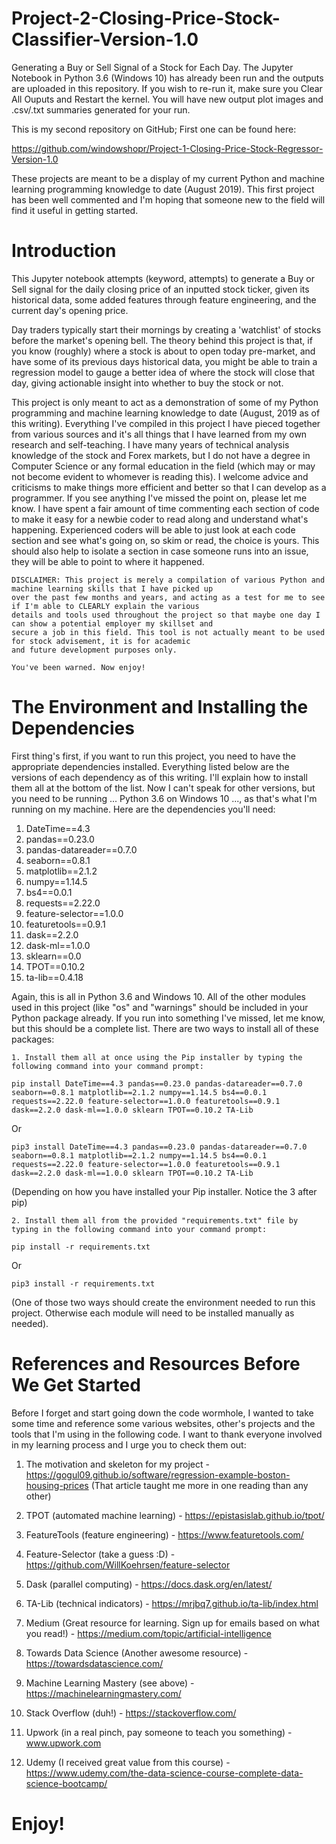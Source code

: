 # Project-2-Closing-Price-Stock-Classifier-Version-1.0
Generating a Buy or Sell Signal of a Stock for Each Day. The Jupyter Notebook in Python 3.6 (Windows 10) has already been run and the outputs are uploaded in this repository. If you wish to re-run it, make sure you Clear All Ouputs and Restart the kernel. You will have new output plot images and .csv/.txt summaries generated for your run.

This is my second repository on GitHub; First one can be found here:

https://github.com/windowshopr/Project-1-Closing-Price-Stock-Regressor-Version-1.0

These projects are meant to be a display of my current Python and machine learning programming knowledge to date (August 2019). This first project has been well commented and I'm hoping that someone new to the field will find it useful in getting started.

# Introduction

This Jupyter notebook attempts (keyword, attempts) to generate a Buy or Sell signal for the daily closing price of an inputted stock ticker, given its historical data, some added features through feature engineering, and the current day's opening price.

Day traders typically start their mornings by creating a 'watchlist' of stocks before the market's opening bell. The theory behind this project is that, if you know (roughly) where a stock is about to open today pre-market, and have some of its previous days historical data, you might be able to train a regression model to gauge a better idea of where the stock will close that day, giving actionable insight into whether to buy the stock or not.

This project is only meant to act as a demonstration of some of my Python programming and machine learning knowledge to date (August, 2019 as of this writing). Everything I've compiled in this project I have pieced together from various sources and it's all things that I have learned from my own research and self-teaching. I have many years of technical analysis knowledge of the stock and Forex markets, but I do not have a degree in Computer Science or any formal education in the field (which may or may not become evident to whomever is reading this). I welcome advice and criticisms to make things more efficient and better so that I can develop as a programmer. If you see anything I've missed the point on, please let me know. I have spent a fair amount of time commenting each section of code to make it easy for a newbie coder to read along and understand what's happening. Experienced coders will be able to just look at each code section and see what's going on, so skim or read, the choice is yours. This should also help to isolate a section in case someone runs into an issue, they will be able to point to where it happened.



    DISCLAIMER: This project is merely a compilation of various Python and machine learning skills that I have picked up 
    over the past few months and years, and acting as a test for me to see if I'm able to CLEARLY explain the various 
    details and tools used throughout the project so that maybe one day I can show a potential employer my skillset and 
    secure a job in this field. This tool is not actually meant to be used for stock advisement, it is for academic
    and future development purposes only.

    You've been warned. Now enjoy!
    
    
    
# The Environment and Installing the Dependencies

First thing's first, if you want to run this project, you need to have the appropriate dependencies installed. Everything listed below are the versions of each dependency as of this writing. I'll explain how to install them all at the bottom of the list. Now I can't speak for other versions, but you need to be running ... Python 3.6 on Windows 10 ..., as that's what I'm running on my machine. Here are the dependencies you'll need:

1. DateTime==4.3
2. pandas==0.23.0
3. pandas-datareader==0.7.0
4. seaborn==0.8.1
5. matplotlib==2.1.2
6. numpy==1.14.5
7. bs4==0.0.1
8. requests==2.22.0
9. feature-selector==1.0.0
10. featuretools==0.9.1
11. dask==2.2.0
12. dask-ml==1.0.0
13. sklearn==0.0
14. TPOT==0.10.2
15. ta-lib==0.4.18

Again, this is all in Python 3.6 and Windows 10. All of the other modules used in this project (like "os" and "warnings" should be included in your Python package already. If you run into something I've missed, let me know, but this should be a complete list. There are two ways to install all of these packages:

    1. Install them all at once using the Pip installer by typing the following command into your command prompt:

    pip install DateTime==4.3 pandas==0.23.0 pandas-datareader==0.7.0 seaborn==0.8.1 matplotlib==2.1.2 numpy==1.14.5 bs4==0.0.1 requests==2.22.0 feature-selector==1.0.0 featuretools==0.9.1 dask==2.2.0 dask-ml==1.0.0 sklearn TPOT==0.10.2 TA-Lib

Or

    pip3 install DateTime==4.3 pandas==0.23.0 pandas-datareader==0.7.0 seaborn==0.8.1 matplotlib==2.1.2 numpy==1.14.5 bs4==0.0.1 requests==2.22.0 feature-selector==1.0.0 featuretools==0.9.1 dask==2.2.0 dask-ml==1.0.0 sklearn TPOT==0.10.2 TA-Lib

(Depending on how you have installed your Pip installer. Notice the 3 after pip)

    2. Install them all from the provided "requirements.txt" file by typing in the following command into your command prompt:

    pip install -r requirements.txt

Or

    pip3 install -r requirements.txt

(One of those two ways should create the environment needed to run this project. Otherwise each module will need to be installed manually as needed).


# References and Resources Before We Get Started

Before I forget and start going down the code wormhole, I wanted to take some time and reference some various websites, other's projects and the tools that I'm using in the following code. I want to thank everyone involved in my learning process and I urge you to check them out:

1. The motivation and skeleton for my project - https://gogul09.github.io/software/regression-example-boston-housing-prices (That article taught me more in one reading than any other)

2. TPOT (automated machine learning) - https://epistasislab.github.io/tpot/
3. FeatureTools (feature engineering) - https://www.featuretools.com/
4. Feature-Selector (take a guess :D) - https://github.com/WillKoehrsen/feature-selector
5. Dask (parallel computing) - https://docs.dask.org/en/latest/
6. TA-Lib (technical indicators) - https://mrjbq7.github.io/ta-lib/index.html

7. Medium (Great resource for learning. Sign up for emails based on what you read!) - https://medium.com/topic/artificial-intelligence
8. Towards Data Science (Another awesome resource) - https://towardsdatascience.com/
9. Machine Learning Mastery (see above) - https://machinelearningmastery.com/
10. Stack Overflow (duh!) - https://stackoverflow.com/
11. Upwork (in a real pinch, pay someone to teach you something) - www.upwork.com
12. Udemy (I received great value from this course) - https://www.udemy.com/the-data-science-course-complete-data-science-bootcamp/

# Enjoy!
